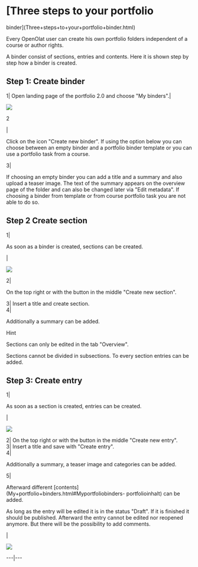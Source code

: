 #  [Three steps to your portfolio
binder](Three+steps+to+your+portfolio+binder.html)

Every OpenOlat user can create his own portfolio folders independent of a
course or author rights.

A binder consist of sections, entries and contents. Here it is shown step by
step how a binder is created.

Step 1: Create binder  
---  
1| Open landing page of the portfolio 2.0 and choose "My binders".|

![](../../download/attachments/590936/portfolio_new_binder.png)  
  
2

|

Click on the icon "Create new binder". If using the option below you can
choose between an empty binder and a portfolio binder template or you can use
a portfolio task from a course.  
  
3|

If choosing an empty binder you can add a title and a summary and also upload
a teaser image. The text of the summary appears on the overview page of the
folder and can also be changed later via "Edit metadata". If choosing a binder
from template or from course portfolio task you are not able to do so.  
  
Step 2 Create section  
---  
1|

As soon as a binder is created, sections can be created.

|

![](../../download/attachments/590936/create_new_section%EF%B9%96version=1&modificationDate=1622383489000&api=v2.jpg)  
  
2|

On the top right or with the button in the middle "Create new section".  
  
3| Insert a title and create section.  
4|

Additionally a summary can be added.  
  
Hint

Sections can only be edited in the tab "Overview".

Sections cannot be divided in subsections. To every section entries can be
added.

Step 3: Create entry  
---  
1|

As soon as a section is created, entries can be created.

|

![](../../download/attachments/590936/pf_entries_user_EN.png)  
  
2| On the top right or with the button in the middle "Create new entry".  
3| Insert a title and save with "Create entry".  
4|

Additionally a summary, a teaser image and categories can be added.  
  
5|

Afterward different [contents](My+portfolio+binders.html#Myportfoliobinders-
portfolioinhalt) can be added.  
  
As long as the entry will be edited it is in the status "Draft". If it is
finished it should be published. Afterward the entry cannot be edited nor
reopened anymore. But there will be the possibility to add comments.

|

![](../../download/attachments/108600652/eportfolio_comment.png)  
  
---|---

